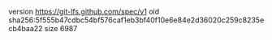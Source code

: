 version https://git-lfs.github.com/spec/v1
oid sha256:5f555b47cdbc54bf576caf1eb3bf40f10e6e84e2d36020c259c8235ecb4baa22
size 6987
